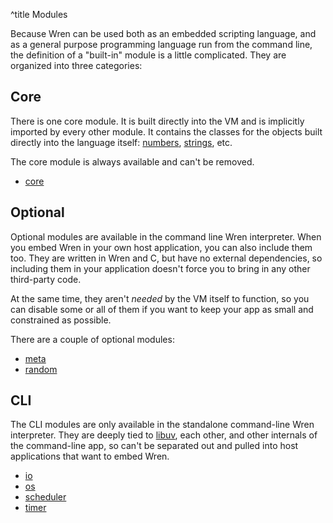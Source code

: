 ^title Modules

Because Wren can be used both as an embedded scripting language, and as a
general purpose programming language run from the command line, the definition
of a "built-in" module is a little complicated. They are organized into three
categories:

## Core

There is one core module. It is built directly into the VM and is implicitly
imported by every other module. It contains the classes for the objects built
directly into the language itself: [numbers][], [strings][], etc.

[numbers]: core/num.html
[strings]: core/string.html

The core module is always available and can't be removed.

* [core](core)

## Optional

Optional modules are available in the command line Wren interpreter. When you
embed Wren in your own host application, you can also include them too. They are
written in Wren and C, but have no external dependencies, so including them in
your application doesn't force you to bring in any other third-party code.

At the same time, they aren't *needed* by the VM itself to function, so you can
disable some or all of them if you want to keep your app as small and
constrained as possible.

There are a couple of optional modules:

* [meta](meta)
* [random](random)

## CLI

The CLI modules are only available in the standalone command-line Wren
interpreter. They are deeply tied to [libuv][], each other, and other internals
of the command-line app, so can't be separated out and pulled into host
applications that want to embed Wren.

[libuv]: http://libuv.org

* [io](io)
* [os](os)
* [scheduler](scheduler)
* [timer](timer)
